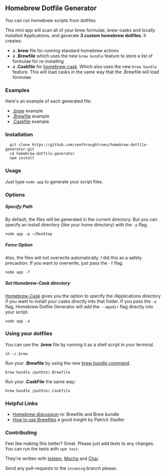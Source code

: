 ## Homebrew Dotfile Generator

You can run homebrew scripts from dotfiles.

This mini app will scan all of your brew formulae, brew-casks and locally installed Applications, and generate **3 custom homebrew dotfiles**.  It creates:

- a **.brew** file for running standard homebrew actions
- a **.Brewfile** which uses the new `brew bundle` feature to store a list
of formulae for re-installing
- a **.Caskfile** for [homebrew-cask](https://github.com/phinze/homebrew-cask).  Which also uses the new `brew bundle` feature.  This will load casks in the same way that the .Brewfile will load formulae

### Examples

Here's an example of each generated file:

- [.brew](https://gist.github.com/seethroughtrees/8010256) example
- [.Brewfile](https://gist.github.com/seethroughtrees/8010281) example
- [.Caskfile](https://gist.github.com/seethroughtrees/8010303) example


### Installation

```
  git clone https://github.com/seethroughtrees/homebrew-dotfile-generator.git
  cd homebrew-dotfile-generator
  npm install
```


### Usage

Just type `node app` to generate your script files.


### Options

##### Specify Path

By default, the files will be generated in the current directory.  But you can
specify an install directory (like your home directory) with the `-p` flag.

```
node app -p ~/Desktop
```

##### Force Option

Also, the files will not overwrite automatically.  I did this as a safety
precaution.  If you want to overwrite, just pass the `-f` flag.

```
node app -f
```

##### Set Homebrew-Cask directory

[Homebrew-Cask](https://github.com/phinze/homebrew-cask) gives you the option
to specify the /Applications directory if you want to install your casks
directly into that folder.  If you pass the `-a` flag, Homebrew Dotfile Generator will add the `--appdir` flag directly into your script.

```
node app -a
```

### Using your dotfiles

You can use the **.brew** file by running it as a shell script in your terminal.

```
sh ~/.brew
```

Run your **.Brewfile** by using the new [brew bundle command](https://github.com/Homebrew/homebrew/pull/24107).

```
brew bundle /pathto/.Brewfile
```

Run your **.CaskFile** the same way:

```
brew bundle /pathto/.Caskfile
```


### Helpful Links

- [Homebrew discussion](https://github.com/Homebrew/homebrew/pull/24107) re: Brewfile and Brew bundle
- [How to use Brewfiles](https://coderwall.com/p/afmnbq) a good insight by Patrick Stadler


### Contributing

Feel like making this better?  Great.  Please just add tests to any changes.
You can run the tests with `npm test`.

They're written with [testem](https://github.com/airportyh/testem),
[Mocha](http://visionmedia.github.io/mocha/) and [Chai](http://chaijs.com/).

Send any pull-requests to the `incoming` branch please.

